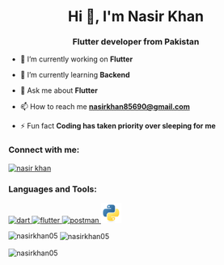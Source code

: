 <h1 align="center">Hi 👋, I'm Nasir Khan</h1>
<h3 align="center">Flutter developer from Pakistan</h3>

- 🔭 I’m currently working on **Flutter**

- 🌱 I’m currently learning **Backend**

- 💬 Ask me about **Flutter**

- 📫 How to reach me **nasirkhan85690@gmail.com**

- ⚡ Fun fact **Coding has taken priority over sleeping for me**

<h3 align="left">Connect with me:</h3>
<p align="left">
<a href="https://fb.com/nasir khan" target="blank"><img align="center" src="https://raw.githubusercontent.com/rahuldkjain/github-profile-readme-generator/master/src/images/icons/Social/facebook.svg" alt="nasir khan" height="30" width="40" /></a>
</p>

<h3 align="left">Languages and Tools:</h3>
<p align="left"> <a href="https://dart.dev" target="_blank" rel="noreferrer"> <img src="https://www.vectorlogo.zone/logos/dartlang/dartlang-icon.svg" alt="dart" width="40" height="40"/> </a> <a href="https://flutter.dev" target="_blank" rel="noreferrer"> <img src="https://www.vectorlogo.zone/logos/flutterio/flutterio-icon.svg" alt="flutter" width="40" height="40"/> </a> <a href="https://postman.com" target="_blank" rel="noreferrer"> <img src="https://www.vectorlogo.zone/logos/getpostman/getpostman-icon.svg" alt="postman" width="40" height="40"/> </a> <a href="https://www.python.org" target="_blank" rel="noreferrer"> <img src="https://raw.githubusercontent.com/devicons/devicon/master/icons/python/python-original.svg" alt="python" width="40" height="40"/> </a> </p>

<p><img align="left" src="https://github-readme-stats.vercel.app/api/top-langs?username=nasirkhan05&show_icons=true&locale=en&layout=compact" alt="nasirkhan05" /></p>

<p>&nbsp;<img align="center" src="https://github-readme-stats.vercel.app/api?username=nasirkhan05&show_icons=true&locale=en" alt="nasirkhan05" /></p>

<p><img align="center" src="https://github-readme-streak-stats.herokuapp.com/?user=nasirkhan05&" alt="nasirkhan05" /></p>
